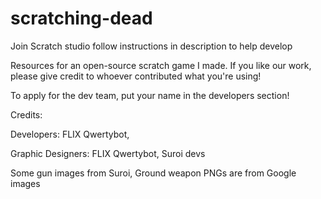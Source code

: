 # scratching-dead
Join Scratch studio follow instructions in description to help develop

Resources for an open-source scratch game I made. If you like our work, please give credit to whoever contributed what you're using!

To apply for the dev team, put your name in the developers section!

Credits:

Developers: FLIX Qwertybot,


Graphic Designers: FLIX Qwertybot, Suroi devs

Some gun images from Suroi,
Ground weapon PNGs are from Google images
